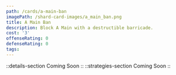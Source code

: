 ```yaml
---
path: /cards/a-main-ban
imagePath: /shard-card-images/a_main_ban.png
title: A Main Ban
description: Block A Main with a destructible barricade.
cost: '3'
offenseRating: 0
defenseRating: 0
tags:
---
```

::details-section
Coming Soon
::
::strategies-section
Coming Soon
::